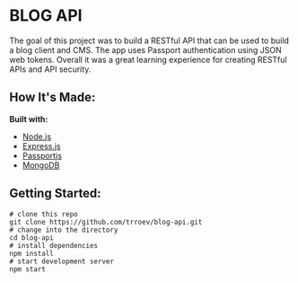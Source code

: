 # BLOG API

The goal of this project was to build a RESTful API that can be used to build a blog client and CMS. The app uses Passport authentication using JSON web tokens. Overall it was a great learning experience for creating RESTful APIs and API security.

## How It's Made:

**Built with:**

- [Node.js](https://nodejs.org/en/)
- [Express.js](https://expressjs.com/)
- [Passportjs](https://www.passportjs.org/)
- [MongoDB](https://www.mongodb.com/)

## Getting Started:

```
# clone this repo
git clone https://github.com/trroev/blog-api.git
# change into the directory
cd blog-api
# install dependencies
npm install
# start development server
npm start
```
